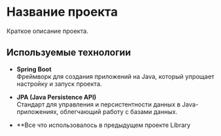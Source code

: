 # Название проекта

Краткое описание проекта.

## Используемые технологии

- **Spring Boot**  
  Фреймворк для создания приложений на Java, который упрощает настройку и запуск проекта.

- **JPA (Java Persistence API)**  
  Стандарт для управления и персистентности данных в Java-приложениях, облегчающий работу с базами данных.

- **Все что использовалось в предыдущем проекте Library
